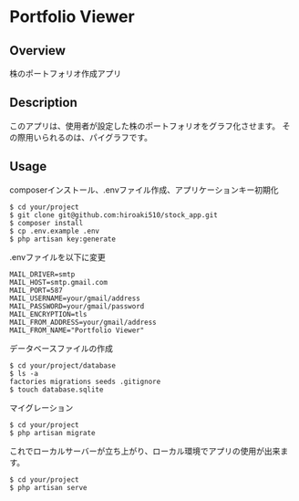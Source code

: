 # Portfolio Viewer

## Overview
株のポートフォリオ作成アプリ

## Description
このアプリは、使用者が設定した株のポートフォリオをグラフ化させます。
その際用いられるのは、パイグラフです。


## Usage
composerインストール、.envファイル作成、アプリケーションキー初期化
```
$ cd your/project
$ git clone git@github.com:hiroaki510/stock_app.git
$ composer install
$ cp .env.example .env
$ php artisan key:generate
```
.envファイルを以下に変更
```
MAIL_DRIVER=smtp
MAIL_HOST=smtp.gmail.com
MAIL_PORT=587
MAIL_USERNAME=your/gmail/address
MAIL_PASSWORD=your/gmail/password
MAIL_ENCRYPTION=tls
MAIL_FROM_ADDRESS=your/gmail/address
MAIL_FROM_NAME="Portfolio Viewer"
```
データベースファイルの作成
```
$ cd your/project/database
$ ls -a
factories migrations seeds .gitignore
$ touch database.sqlite
```
マイグレーション
```
$ cd your/project
$ php artisan migrate
```
これでローカルサーバーが立ち上がり、ローカル環境でアプリの使用が出来ます。
```
$ cd your/project
$ php artisan serve
```
